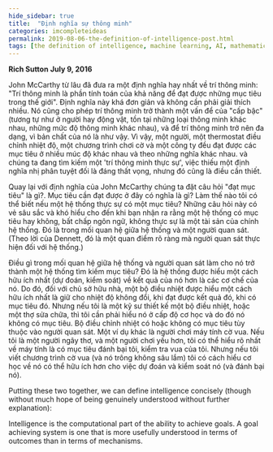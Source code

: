 ```yaml
---
hide_sidebar: true
title:  "Định nghĩa sự thông minh"
categories: imcompleteideas
permalink: 2019-08-06-the-definition-of-intelligence-post.html
tags: [the definition of intelligence, machine learning, AI, mathematics]
---
```


**Rich Sutton**
**July 9, 2016**

John McCarthy từ lâu đã đưa ra một định nghĩa hay nhất về trí thông minh: "Trí thông minh là phần tính toán của khả năng để đạt được những mục tiêu trong thế giới". Định nghĩa này khá đơn giản và không cần phải giải thích nhiều. Nó cũng cho phép trí thông minh trở thành một vấn để của "cấp bậc" (tương tự như ở người hay động vật, tồn tại những loại thông minh khác nhau, những mức độ thông minh khác nhau), và để trí thông minh trở nên đa dạng, vì bản chất của nó là như vậy. Vì vậy, một người, một thermostat điều chỉnh nhiệt độ, một chương trình chơi cờ và một công ty đều đạt được các mục tiêu ở nhiều múc độ khác nhau và theo những nghĩa khác nhau. và chúng ta đang tìm kiếm một 'trí thông minh thực sự', việc thiếu một định nghĩa nhị phân tuyệt đối là đáng thất vọng, nhưng đó cũng là điều cần thiết.

Quay lại với định nghĩa của John McCarthy chúng ta đặt câu hỏi "đạt mục tiêu" là gì?. Mục tiêu cần đạt được ở đây có nghĩa là gì? Làm thế nào tôi có thể biết nếu một hệ thống thực sự có một mục tiêu? Những câu hỏi này có vẻ sâu sắc và khó hiểu cho đến khi bạn nhận ra rằng một hệ thống có mục tiêu hay không, bất chấp ngôn ngữ, không thực sự là một tài sản của chính hệ thống. Đó là trong mối quan hệ giữa hệ thống và một người quan sát. (Theo lời của Dennett, đó là một quan điểm rõ ràng mà người quan sát thực hiện đối với hệ thống.)

Điều gì trong mối quan hệ giữa hệ thống và người quan sát làm cho nó trở thành một hệ thống tìm kiếm mục tiêu? Đó là hệ thống được hiểu một cách hữu ích nhất (dự đoán, kiểm soát) về kết quả của nó hơn là các cơ chế của nó. Do đó, đối với chủ sở hữu nhà, một bộ điều nhiệt được hiểu một cách hữu ích nhất là giữ cho nhiệt độ không đổi, khi đạt được kết quả đó, khi có mục tiêu đó. Nhưng nếu tôi là một kỹ sư thiết kế một bộ điều nhiệt, hoặc một thợ sửa chữa, thì tôi cần phải hiểu nó ở cấp độ cơ học và do đó nó không có mục tiêu. Bộ điều chỉnh nhiệt có hoặc không có mục tiêu tùy thuộc vào người quan sát. Một ví dụ khác là người chơi máy tính cờ vua. Nếu tôi là một người ngây thơ, và một người chơi yếu hơn, tôi có thể hiểu rõ nhất về máy tính là có mục tiêu đánh bại tôi, kiểm tra vua của tôi. Nhưng nếu tôi viết chương trình cờ vua (và nó trông không sâu lắm) tôi có cách hiểu cơ học về nó có thể hữu ích hơn cho việc dự đoán và kiểm soát nó (và đánh bại nó).

Putting these two together, we can define intelligence concisely (though without much hope of being genuinely understood without further explanation):

Intelligence is the computational part of the ability to achieve goals. A goal achieving system is one that is more usefully understood in terms of outcomes than in terms of mechanisms.



